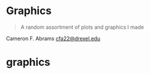 # Graphics

> A random assortment of plots and graphics I made

Cameron F. Abrams <cfa22@drexel.edu>
# graphics
